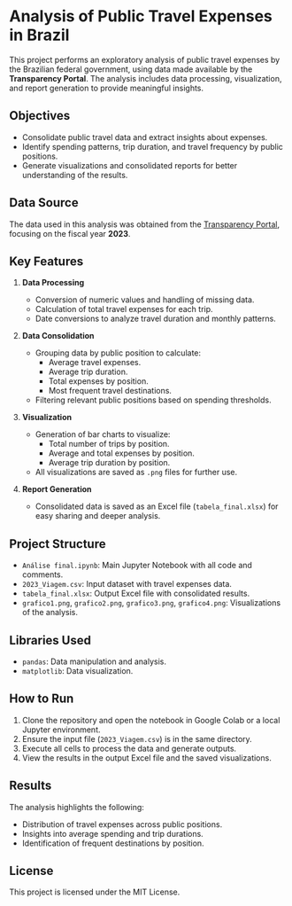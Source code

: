 # Analysis of Public Travel Expenses in Brazil

This project performs an exploratory analysis of public travel expenses by the Brazilian federal government, using data made available by the **Transparency Portal**. The analysis includes data processing, visualization, and report generation to provide meaningful insights.

## Objectives
- Consolidate public travel data and extract insights about expenses.
- Identify spending patterns, trip duration, and travel frequency by public positions.
- Generate visualizations and consolidated reports for better understanding of the results.

## Data Source
The data used in this analysis was obtained from the [Transparency Portal](https://portaldatransparencia.gov.br/), focusing on the fiscal year **2023**.

## Key Features
1. **Data Processing**
   - Conversion of numeric values and handling of missing data.
   - Calculation of total travel expenses for each trip.
   - Date conversions to analyze travel duration and monthly patterns.

2. **Data Consolidation**
   - Grouping data by public position to calculate:
     - Average travel expenses.
     - Average trip duration.
     - Total expenses by position.
     - Most frequent travel destinations.
   - Filtering relevant public positions based on spending thresholds.

3. **Visualization**
   - Generation of bar charts to visualize:
     - Total number of trips by position.
     - Average and total expenses by position.
     - Average trip duration by position.
   - All visualizations are saved as `.png` files for further use.

4. **Report Generation**
   - Consolidated data is saved as an Excel file (`tabela_final.xlsx`) for easy sharing and deeper analysis.

## Project Structure
- `Análise final.ipynb`: Main Jupyter Notebook with all code and comments.
- `2023_Viagem.csv`: Input dataset with travel expenses data.
- `tabela_final.xlsx`: Output Excel file with consolidated results.
- `grafico1.png`, `grafico2.png`, `grafico3.png`, `grafico4.png`: Visualizations of the analysis.

## Libraries Used
- `pandas`: Data manipulation and analysis.
- `matplotlib`: Data visualization.

## How to Run
1. Clone the repository and open the notebook in Google Colab or a local Jupyter environment.
2. Ensure the input file (`2023_Viagem.csv`) is in the same directory.
3. Execute all cells to process the data and generate outputs.
4. View the results in the output Excel file and the saved visualizations.

## Results
The analysis highlights the following:
- Distribution of travel expenses across public positions.
- Insights into average spending and trip durations.
- Identification of frequent destinations by position.

## License
This project is licensed under the MIT License.
